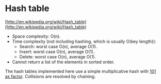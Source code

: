 # Hash table

[http://en.wikipedia.org/wiki/Hash_table](http://en.wikipedia.org/wiki/Hash_table)

* Space complexity: O(n).
* Time complexity (not including hashing, which is usually O(key length)):
    * Search: worst case O(n), average O(1).
    * Insert: worst case O(n), average O(1).
    * Delete: worst case O(n), average O(1).
* Cannot return a list of the elements in sorted order.

The hash tables implemented here use a simple multiplicative hash with [101 as factor](http://www.strchr.com/hash_functions). Collisions are resolved by chaining.
